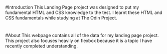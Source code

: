 #Introduction
This Landing Page project was designed to put my fundamental HTML and CSS knowledge to the test. I learnt these HTML and CSS fundamentals while studying at The Odin Project. 
#
#About
This webpage contains all of the data for my landing page project. This project also focuses heavily on flexbox because it is a topic I have recently completed understanding.
#
